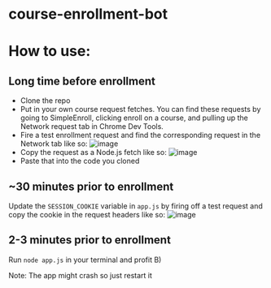 # course-enrollment-bot

# How to use:
## Long time before enrollment
- Clone the repo
- Put in your own course request fetches. You can find these requests by going to SimpleEnroll, clicking enroll on a course, and pulling up the Network request tab in Chrome Dev Tools.
- Fire a test enrollment request and find the corresponding request in the Network tab like so:
![image](https://user-images.githubusercontent.com/62365251/205172410-db5210a1-ec3a-41f9-929f-47d0787690a7.png)
- Copy the request as a Node.js fetch like so:
![image](https://user-images.githubusercontent.com/62365251/205172552-ee67b592-de35-48b2-a871-95f7fe657868.png)
- Paste that into the code you cloned

## ~30 minutes prior to enrollment
Update the `SESSION_COOKIE` variable in `app.js` by firing off a test request and copy the cookie in the request headers like so:
![image](https://user-images.githubusercontent.com/62365251/205172772-871cc553-7c52-4097-83fc-248790d92fee.png)

## 2-3 minutes prior to enrollment
Run `node app.js` in your terminal and profit B)

Note: The app might crash so just restart it

